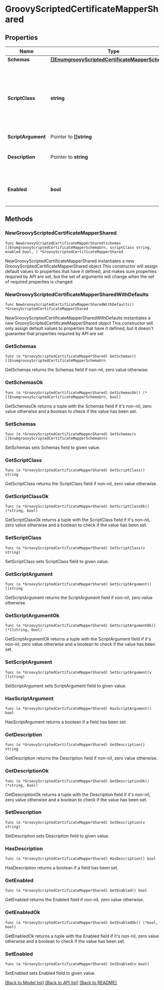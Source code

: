 # GroovyScriptedCertificateMapperShared

## Properties

Name | Type | Description | Notes
------------ | ------------- | ------------- | -------------
**Schemas** | [**[]EnumgroovyScriptedCertificateMapperSchemaUrn**](EnumgroovyScriptedCertificateMapperSchemaUrn.md) |  | 
**ScriptClass** | **string** | The fully-qualified name of the Groovy class providing the logic for the Groovy Scripted Certificate Mapper. | 
**ScriptArgument** | Pointer to **[]string** |  | [optional] 
**Description** | Pointer to **string** | A description for this Certificate Mapper | [optional] 
**Enabled** | **bool** | Indicates whether the Certificate Mapper is enabled. | 

## Methods

### NewGroovyScriptedCertificateMapperShared

`func NewGroovyScriptedCertificateMapperShared(schemas []EnumgroovyScriptedCertificateMapperSchemaUrn, scriptClass string, enabled bool, ) *GroovyScriptedCertificateMapperShared`

NewGroovyScriptedCertificateMapperShared instantiates a new GroovyScriptedCertificateMapperShared object
This constructor will assign default values to properties that have it defined,
and makes sure properties required by API are set, but the set of arguments
will change when the set of required properties is changed

### NewGroovyScriptedCertificateMapperSharedWithDefaults

`func NewGroovyScriptedCertificateMapperSharedWithDefaults() *GroovyScriptedCertificateMapperShared`

NewGroovyScriptedCertificateMapperSharedWithDefaults instantiates a new GroovyScriptedCertificateMapperShared object
This constructor will only assign default values to properties that have it defined,
but it doesn't guarantee that properties required by API are set

### GetSchemas

`func (o *GroovyScriptedCertificateMapperShared) GetSchemas() []EnumgroovyScriptedCertificateMapperSchemaUrn`

GetSchemas returns the Schemas field if non-nil, zero value otherwise.

### GetSchemasOk

`func (o *GroovyScriptedCertificateMapperShared) GetSchemasOk() (*[]EnumgroovyScriptedCertificateMapperSchemaUrn, bool)`

GetSchemasOk returns a tuple with the Schemas field if it's non-nil, zero value otherwise
and a boolean to check if the value has been set.

### SetSchemas

`func (o *GroovyScriptedCertificateMapperShared) SetSchemas(v []EnumgroovyScriptedCertificateMapperSchemaUrn)`

SetSchemas sets Schemas field to given value.


### GetScriptClass

`func (o *GroovyScriptedCertificateMapperShared) GetScriptClass() string`

GetScriptClass returns the ScriptClass field if non-nil, zero value otherwise.

### GetScriptClassOk

`func (o *GroovyScriptedCertificateMapperShared) GetScriptClassOk() (*string, bool)`

GetScriptClassOk returns a tuple with the ScriptClass field if it's non-nil, zero value otherwise
and a boolean to check if the value has been set.

### SetScriptClass

`func (o *GroovyScriptedCertificateMapperShared) SetScriptClass(v string)`

SetScriptClass sets ScriptClass field to given value.


### GetScriptArgument

`func (o *GroovyScriptedCertificateMapperShared) GetScriptArgument() []string`

GetScriptArgument returns the ScriptArgument field if non-nil, zero value otherwise.

### GetScriptArgumentOk

`func (o *GroovyScriptedCertificateMapperShared) GetScriptArgumentOk() (*[]string, bool)`

GetScriptArgumentOk returns a tuple with the ScriptArgument field if it's non-nil, zero value otherwise
and a boolean to check if the value has been set.

### SetScriptArgument

`func (o *GroovyScriptedCertificateMapperShared) SetScriptArgument(v []string)`

SetScriptArgument sets ScriptArgument field to given value.

### HasScriptArgument

`func (o *GroovyScriptedCertificateMapperShared) HasScriptArgument() bool`

HasScriptArgument returns a boolean if a field has been set.

### GetDescription

`func (o *GroovyScriptedCertificateMapperShared) GetDescription() string`

GetDescription returns the Description field if non-nil, zero value otherwise.

### GetDescriptionOk

`func (o *GroovyScriptedCertificateMapperShared) GetDescriptionOk() (*string, bool)`

GetDescriptionOk returns a tuple with the Description field if it's non-nil, zero value otherwise
and a boolean to check if the value has been set.

### SetDescription

`func (o *GroovyScriptedCertificateMapperShared) SetDescription(v string)`

SetDescription sets Description field to given value.

### HasDescription

`func (o *GroovyScriptedCertificateMapperShared) HasDescription() bool`

HasDescription returns a boolean if a field has been set.

### GetEnabled

`func (o *GroovyScriptedCertificateMapperShared) GetEnabled() bool`

GetEnabled returns the Enabled field if non-nil, zero value otherwise.

### GetEnabledOk

`func (o *GroovyScriptedCertificateMapperShared) GetEnabledOk() (*bool, bool)`

GetEnabledOk returns a tuple with the Enabled field if it's non-nil, zero value otherwise
and a boolean to check if the value has been set.

### SetEnabled

`func (o *GroovyScriptedCertificateMapperShared) SetEnabled(v bool)`

SetEnabled sets Enabled field to given value.



[[Back to Model list]](../README.md#documentation-for-models) [[Back to API list]](../README.md#documentation-for-api-endpoints) [[Back to README]](../README.md)


